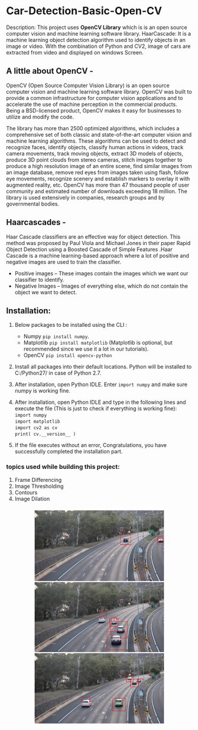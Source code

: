# Car-Detection-Basic-Open-CV

Description: This project uses **OpenCV Library** which is is an open source computer vision and machine learning software library.
HaarCascade: It is a machine learning object detection algorithm used to identify objects in an image or video.
With the combination of Python and CV2, image of cars are extracted from video and displayed on windows Screen.

## A little about OpenCV -

OpenCV (Open Source Computer Vision Library) is an open source computer vision and machine learning software library. OpenCV was built to provide a common infrastructure for computer vision applications and to accelerate the use of machine perception in the commercial products. Being a BSD-licensed product, OpenCV makes it easy for businesses to utilize and modify the code.

The library has more than 2500 optimized algorithms, which includes a comprehensive set of both classic and state-of-the-art computer vision and machine learning algorithms. These algorithms can be used to detect and recognize faces, identify objects, classify human actions in videos, track camera movements, track moving objects, extract 3D models of objects, produce 3D point clouds from stereo cameras, stitch images together to produce a high resolution image of an entire scene, find similar images from an image database, remove red eyes from images taken using flash, follow eye movements, recognize scenery and establish markers to overlay it with augmented reality, etc. OpenCV has more than 47 thousand people of user community and estimated number of downloads exceeding 18 million. The library is used extensively in companies, research groups and by governmental bodies.

## Haarcascades -

Haar Cascade classifiers are an effective way for object detection. This method was proposed by Paul Viola and Michael Jones in their paper Rapid Object Detection using a Boosted Cascade of Simple Features .Haar Cascade is a machine learning-based approach where a lot of positive and negative images are used to train the classifier.

- Positive images – These images contain the images which we want our classifier to identify.
- Negative Images – Images of everything else, which do not contain the object we want to detect.

## Installation:

1. Below packages to be installed using the CLI :

   - Numpy `pip install numpy`.
   - Matplotlib `pip install matplotlib` (Matplotlib is optional, but recommended since we use it a lot in our tutorials).
   - OpenCV `pip install opencv-python`

2. Install all packages into their default locations. Python will be installed to C:/Python27/ in case of Python 2.7.
3. After installation, open Python IDLE. Enter `import numpy` and make sure numpy is working fine.
4. After installation, open Python IDLE and type in the following lines and execute the file (This is just to check if everything is working fine):<br>
   `import numpy`<br>
   `import matplotlib`<br>
   `import cv2 as cv`<br>
   `print( cv.__version__ )`
5. If the file executes without an error, Congratulations, you have successfully completed the installation part.

### topics used while building this project:

1. Frame Differencing
2. Image Thresholding
3. Contours
4. Image Dilation

###

<p align="center">
  <img src="./output_img1.png" width="350" title="hover text">
  <img src="./output_img2.png" width="350" alt="accessibility text">
  <img src="./output_img3.png" width="350">
</p>
